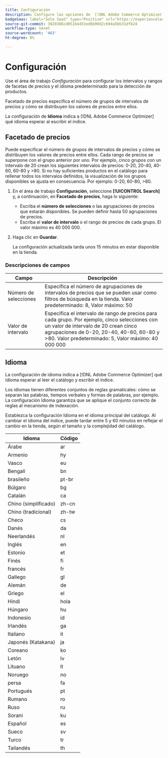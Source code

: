 ```yaml
---
title: Configuración
description: Configure las opciones de  [!DNL Adobe Commerce Optimizer].
badgeSaas: label="Solo SaaS" type="Positive" url="https://experienceleague.adobe.com/es/docs/commerce/user-guides/product-solutions" tooltip="Solo se aplica a los proyectos de Adobe Commerce as a Cloud Service y Adobe Commerce Optimizer (infraestructura de SaaS administrada por Adobe)."
source-git-commit: 3020386cd051b4453ed6b90d2c694a5bb31dfb24
workflow-type: tm+mt
source-wordcount: '463'
ht-degree: 0%

---
```


# Configuración

Use el área de trabajo *Configuración* para configurar los intervalos y rangos de facetas de precios y el idioma predeterminado para la detección de productos.

Facetado de precios especifica el número de grupos de intervalos de precios y cómo se distribuyen los valores de precios entre ellos.

La configuración de **Idioma** indica a [!DNL Adobe Commerce Optimizer] qué idioma esperar al escribir el índice.

## Facetado de precios

Puede especificar el número de grupos de intervalos de precios y cómo se distribuyen los valores de precios entre ellos. Cada rango de precios se superpone con el grupo anterior por uno. Por ejemplo, cinco grupos con un intervalo de 20 crean los siguientes intervalos de precios: 0-20, 20-40, 40-60, 60-80 y >80. Si no hay suficientes productos en el catálogo para rellenar todos los intervalos definidos, la visualización de los grupos disponibles se ajusta en consecuencia. Por ejemplo: 0-20, 60-80, >80.

1. En el área de trabajo **Configuración**, seleccione **[!UICONTROL Search]** y, a continuación, en **Facetado de precios**, haga lo siguiente:
   - Escriba el **número de selecciones** o las agrupaciones de precios que estarán disponibles. Se pueden definir hasta 50 agrupaciones de precios.
   - Escriba el **valor de intervalo** o el rango de precios de cada grupo. El valor máximo es 40 000 000.
1. Haga clic en **Guardar**.

   La configuración actualizada tarda unos 15 minutos en estar disponible en la tienda.

### Descripciones de campos

| Campo | Descripción |
|--- |--- |
| Número de selecciones | Especifica el número de agrupaciones de intervalos de precios que se pueden usar como filtros de búsqueda en la tienda. Valor predeterminado: 8, Valor máximo: 50 |
| Valor de intervalo | Especifica el intervalo de rango de precios para cada grupo. Por ejemplo, cinco selecciones con un valor de intervalo de 20 crean cinco agrupaciones de 0-20, 20-40, 40-60, 60-80 y >80. Valor predeterminado: 5, Valor máximo: 40 000 000 |

## Idioma

La configuración de idioma indica a [!DNL Adobe Commerce Optimizer] qué idioma esperar al leer el catálogo y escribir el índice.

Los idiomas tienen diferentes conjuntos de reglas gramaticales: cómo se separan las palabras, tiempos verbales y formas de palabras, por ejemplo.
La configuración Idioma garantiza que se aplique el conjunto correcto de reglas al mecanismo de indexación.

Establezca la configuración Idioma en el idioma principal del catálogo. Al cambiar el idioma del índice, puede tardar entre 5 y 60 minutos en reflejar el cambio en la tienda, según el tamaño y la complejidad del catálogo.

| Idioma | Código |
|----|----|
| Árabe | ar |
| Armenio | hy |
| Vasco | eu |
| Bengalí | bn |
| brasileño | pt-br |
| Búlgaro | bg |
| Catalán | ca |
| Chino (simplificado) | zh-cn |
| Chino (tradicional) | zh-tw |
| Checo | cs |
| Danés | da |
| Neerlandés | nl |
| Inglés | en |
| Estonio | et |
| Finés | fi |
| francés | fr |
| Gallego | gl |
| Alemán | de |
| Griego | el |
| Hindi | hola |
| Húngaro | hu |
| Indonesio | id |
| Irlandés | ga |
| Italiano | it |
| Japonés (Katakana) | ja |
| Coreano | ko |
| Letón | lv |
| Lituano | lt |
| Noruego | no |
| persa | fa |
| Portugués | pt |
| Rumano | ro |
| Ruso | ru |
| Sorani | ku |
| Español | es |
| Sueco | sv |
| Turco | tr |
| Tailandés | th |
